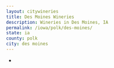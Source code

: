 ```yaml
---
layout: citywineries
title: Des Moines Wineries
description: Wineries in Des Moines, IA
permalink: /iowa/polk/des-moines/
state: ia
county: polk
city: des moines
---
```

-

